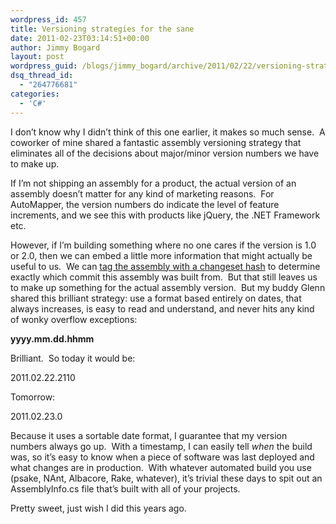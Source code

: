 ```yaml
---
wordpress_id: 457
title: Versioning strategies for the sane
date: 2011-02-23T03:14:51+00:00
author: Jimmy Bogard
layout: post
wordpress_guid: /blogs/jimmy_bogard/archive/2011/02/22/versioning-strategies-for-the-sane.aspx
dsq_thread_id:
  - "264776681"
categories:
  - 'C#'
---
```

I don’t know why I didn’t think of this one earlier, it makes so much sense.&#160; A coworker of mine shared a fantastic assembly versioning strategy that eliminates all of the decisions about major/minor version numbers we have to make up.

If I’m not shipping an assembly for a product, the actual version of an assembly doesn’t matter for any kind of marketing reasons.&#160; For AutoMapper, the version numbers do indicate the level of feature increments, and we see this with products like jQuery, the .NET Framework etc.

However, if I’m building something where no one cares if the version is 1.0 or 2.0, then we can embed a little more information that might actually be useful to us.&#160; We can [tag the assembly with a changeset hash](http://www.lostechies.com/blogs/jimmy_bogard/archive/2011/01/25/tagging-assemblies-with-mercurial-changeset-hash.aspx) to determine exactly which commit this assembly was built from.&#160; But that still leaves us to make up something for the actual assembly version.&#160; But my buddy Glenn shared this brilliant strategy: use a format based entirely on dates, that always increases, is easy to read and understand, and never hits any kind of wonky overflow exceptions:

**yyyy.mm.dd.hhmm**

Brilliant.&#160; So today it would be:

2011.02.22.2110

Tomorrow:

2011.02.23.0

Because it uses a sortable date format, I guarantee that my version numbers always go up.&#160; With a timestamp, I can easily tell _when_ the build was, so it’s easy to know when a piece of software was last deployed and what changes are in production.&#160; With whatever automated build you use (psake, NAnt, Albacore, Rake, whatever), it’s trivial these days to spit out an AssemblyInfo.cs file that’s built with all of your projects.

Pretty sweet, just wish I did this years ago.